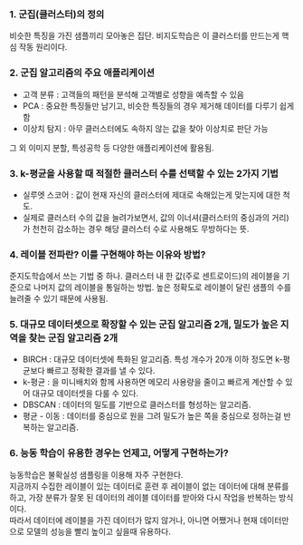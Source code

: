 ### 1. 군집(클러스터)의 정의
비슷한 특징을 가진 샘플끼리 모아놓은 집단.
비지도학습은 이 클러스터를 만드는게 핵심 작동 원리이다.

### 2. 군집 알고리즘의 주요 애플리케이션
 * 고객 분류 : 고객들의 패턴을 분석해 고객별로 성향을 예측할 수 있음
 * PCA : 중요한 특징들만 남기고, 비슷한 특징들의 경우 제거해 데이터를 다루기 쉽게 함
 * 이상치 탐지 : 아무 클러스터에도 속하지 않는 값을 찾아 이상치로 판단 가능

그 외 이미지 분할, 특성공학 등 다양한 애플리케이션에 활용됨.

### 3. k-평균을 사용할 때 적절한 클러스터 수를 선택할 수 있는 2가지 기법
 * 실루엣 스코어 : 값이 현재 자신의 클러스터에 제대로 속해있는게 맞는지에 대한 척도.
 * 실제로 클러스터 수의 값을 늘려가보면서, 값의 이너셔(클러스터의 중심과의 거리)가 천천히 감소하는 경우 해당 클러스터 수로 사용해도 무방하다는 뜻.

### 4. 레이블 전파란? 이를 구현해야 하는 이유와 방법?
준지도학습에서 쓰는 기법 중 하나. 클러스터 내 한 값(주로 센트로이드)의 레이블을 기준으로 나머지 값의 레이블을 통일하는 방법.
높은 정확도로 레이블이 달린 샘플의 수를 늘려줄 수 있기 때문에 사용됨.

### 5. 대규모 데이터셋으로 확장할 수 있는 군집 알고리즘 2개, 밀도가 높은 지역을 찾는 군집 알고리즘 2개
 * BIRCH : 대규모 데이터셋에 특화된 알고리즘. 특성 개수가 20개 이하 정도면 k-평균보다 빠르고 정확한 결과를 낼 수 있다.
 * k-평균 : 을 미니배치와 함께 사용하면 메모리 사용량을 줄이고 빠르게 계산할 수 있어 대규모 데이터셋을 다룰 수 있다.
 * DBSCAN : 데이터의 밀도를 기반으로 클러스터를 형성하는 알고리즘.
 * 평균 - 이동 : 데이터를 중심으로 원을 그려 밀도가 높은 쪽을 중심으로 정하는걸 반복하는 알고리즘.

### 6. 능동 학습이 유용한 경우는 언제고, 어떻게 구현하는가?
능동학습은 불확실성 샘플링을 이용해 자주 구현한다.    
지금까지 수집한 레이블이 있는 데이터로 훈련 후 레이블이 없는 데이터에 대해 분류를 하고, 가장 분류가 잘못 된 데이터의 레이블 데이터를 받아와 다시 작업을 반복하는 방식이다.     
따라서 데이터에 레이블을 가진 데이터가 많지 않거나, 아니면 어쨌거나 현재 데이터만으로 모델의 성능을 빨리 높이고 싶을때 유용하다.
